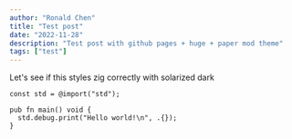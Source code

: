 ```yaml
---
author: "Ronald Chen"
title: "Test post"
date: "2022-11-28"
description: "Test post with github pages + huge + paper mod theme"
tags: ["test"]
---
```


Let's see if this styles zig correctly with solarized dark

```zig
const std = @import("std");

pub fn main() void {
  std.debug.print("Hello world!\n", .{});
}
```
